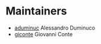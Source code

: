 # Maintainers

- [aduminuc](https://github.com/aduminuc) Alessandro Duminuco
- [giconte](https://github.com/gicont) Giovanni Conte
